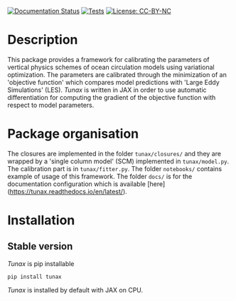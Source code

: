 [![Documentation Status](https://readthedocs.org/projects/tunax/badge/?version=latest)](https://tunax.readthedocs.io/en/latest/?badge=latest)
[![Tests](https://github.com/meom-group/tunax/actions/workflows/run_tests.yaml/badge.svg)](https://github.com/meom-group/tunax/actions/workflows/run_tests.yaml)
[![License: CC-BY-NC](https://img.shields.io/badge/License-CC--BY--NC-saddlebrown.svg)](./LICENSE)

# Description
This package provides a framework for calibrating the parameters of vertical physics schemes of ocean circulation models using variational optimization. The parameters are calibrated through the minimization of an 'objective function' which compares model predictions with 'Large Eddy Simulations' (LES). *Tunax* is written in JAX in order to use automatic differentiation for computing the gradient of the objective function with respect to model parameters.

# Package organisation
The closures are implemented in the folder `tunax/closures/` and they are wrapped by a 'single column model' (SCM) implemented in `tunax/model.py`. The calibration part is in `tunax/fitter.py`. The folder `notebooks/` contains example of usage of this framework. The folder `docs/` is for the documentation configuration which is available [here] (https://tunax.readthedocs.io/en/latest/).

# Installation
## Stable version
*Tunax* is pip installable
```shell
pip install tunax
```
*Tunax* is installed by default with JAX on CPU.
